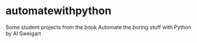 # automatewithpython
Some student projects from the book Automate the boring stuff with Python by Al Sweigart
